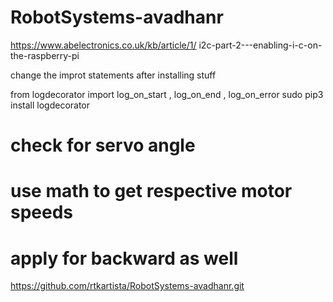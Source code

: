 # RobotSystems-avadhanr

https://www.abelectronics.co.uk/kb/article/1/ i2c-part-2---enabling-i-c-on-the-raspberry-pi

change the improt statements after installing stuff

from logdecorator import log_on_start , log_on_end , log_on_error
sudo pip3 install logdecorator

# check for servo angle
# use math to get respective motor speeds
# apply for backward as well

https://github.com/rtkartista/RobotSystems-avadhanr.git